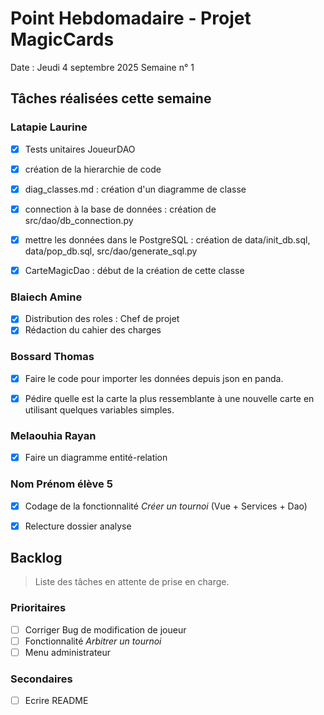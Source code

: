 # Point Hebdomadaire - Projet MagicCards

Date : Jeudi 4 septembre 2025
Semaine n° 1

## Tâches réalisées cette semaine

### Latapie Laurine

- [x] Tests unitaires JoueurDAO
- [x] création de la hierarchie de code
- [x] diag_classes.md : création d'un diagramme de classe
- [x] connection à la base de données : création de src/dao/db_connection.py
- [x] mettre les données dans le PostgreSQL : création de data/init_db.sql, data/pop_db.sql, src/dao/generate_sql.py 
- [x] CarteMagicDao : début de la création de cette classe


###  Blaiech Amine

- [x] Distribution des roles : Chef de projet
- [x] Rédaction du cahier des charges

### Bossard Thomas

- [x] Faire le code pour importer les données depuis json en panda.
- [x] Pédire quelle est la carte la plus ressemblante à une nouvelle carte en utilisant quelques variables simples.


### Melaouhia Rayan

- [x] Faire un diagramme entité-relation


### Nom Prénom élève 5

- [x] Codage de la fonctionnalité *Créer un tournoi* (Vue + Services + Dao)
- [x] Relecture dossier analyse


## Backlog

> Liste des tâches en attente de prise en charge.

### Prioritaires

- [ ] Corriger Bug de modification de joueur
- [ ] Fonctionnalité *Arbitrer un tournoi*
- [ ] Menu administrateur

### Secondaires

- [ ] Ecrire README
